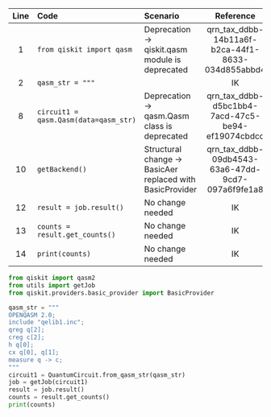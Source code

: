 | Line | Code | Scenario | Reference | Artifact | Refactoring |  
| :--: | :--- | :------- | :-------: | :------- | :---------- |  
| 1 | `from qiskit import qasm` | Deprecation -> qiskit.qasm module is deprecated | qrn_tax_ddbb-14b11a6f-b2ca-44f1-8633-034d855abbd4 | qiskit.qasm | `from qiskit import qasm2` |  
| 2 | `qasm_str = """` |  | IK |  |  |  
| 8 | `circuit1 = qasm.Qasm(data=qasm_str)` | Deprecation -> qasm.Qasm class is deprecated | qrn_tax_ddbb-d5bc1bb4-7acd-47c5-be94-ef19074cbdcc | qiskit.qasm | `circuit1 = QuantumCircuit.from_qasm_str(qasm_str)` |  
| 10 | `getBackend()` | Structural change -> BasicAer replaced with BasicProvider | qrn_tax_ddbb-09db4543-63a6-47dd-9cd7-097a6f9fe1a8 | qiskit.providers.basic_provider | `from qiskit.providers.basic_provider import BasicProvider\nsimulator = BasicProvider().get_backend("basic_simulator")` |  
| 12 | `result = job.result()` | No change needed | IK |  |  |  
| 13 | `counts = result.get_counts()` | No change needed | IK |  |  |  
| 14 | `print(counts)` | No change needed | IK |  |  |  

```python
from qiskit import qasm2
from utils import getJob
from qiskit.providers.basic_provider import BasicProvider

qasm_str = """
OPENQASM 2.0;
include "qelib1.inc";
qreg q[2];
creg c[2];
h q[0];
cx q[0], q[1];
measure q -> c;
"""
circuit1 = QuantumCircuit.from_qasm_str(qasm_str)
job = getJob(circuit1)
result = job.result()
counts = result.get_counts()
print(counts)
```